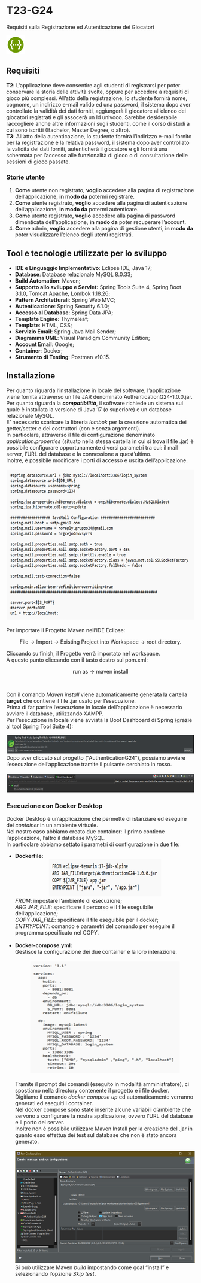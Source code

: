 # T23-G24
Requisiti sulla Registrazione ed Autenticazione dei Giocatori

<img src="HTMLImages/SwaggerIcons.png" alt="Swagger Icons" width="50" height="50" href="https://app.swaggerhub.com/apis-docs/PPORCELLINI/ApplicationG24Api/1.0.0">

<h2> Requisiti </h2>
<b>T2</b>: L’applicazione deve consentire agli studenti di registrarsi per poter conservare la storia delle attività svolte, oppure per accedere a requisiti di gioco più complessi. All’atto della registrazione, lo studente fornirà nome, cognome, un indirizzo e-mail valido ed una password, il sistema dopo aver controllato la validità dei dati forniti, aggiungerà il giocatore all’elenco dei giocatori registrati e gli assocerà un Id univoco. Sarebbe desiderabile raccogliere anche altre informazioni sugli studenti, come il corso di studi a cui sono iscritti (Bachelor, Master Degree, o altro). <br>
<b>T3</b>: All’atto della autenticazione, lo studente fornirà l’indirizzo e-mail fornito per la registrazione e la relativa password, il sistema dopo aver controllato la validità dei dati forniti, autenticherà il giocatore e gli fornirà una schermata per l’accesso alle funzionalità di gioco o di consultazione delle sessioni di gioco passate.

<h3> Storie utente </h3>
<ol> 
  <li> <b>Come</b> utente non registrato, <b>voglio</b> accedere alla pagina di registrazione dell’applicazione, <b>in modo da</b> potermi registrare.</li>
  <li> <b>Come</b> utente registrato, <b>voglio</b> accedere alla pagina di autenticazione dell’applicazione, <b>in modo da</b> potermi autenticare.</li>
  <li> <b>Come</b> utente registrato, <b>voglio</b> accedere alla pagina di password dimenticata dell’applicazione, <b>in modo da</b> poter recuperare l’account.</li>
  <li> <b>Come</b> admin, <b>voglio</b> accedere alla pagina di gestione utenti, <b>in modo da</b> poter visualizzare l’elenco degli utenti registrati. </li>
</ol>

<h2> Tool e tecnologie utilizzate per lo sviluppo </h2>
<ul>
  <li> <b>IDE e Linguaggio Implementativo</b>: Eclipse IDE, Java 17;</li>
  <li> <b>Database</b>: Database relazionale MySQL 8.0.33;</li>
  <li> <b>Build Automation</b>: Maven;</li>
  <li> <b>Supporto allo sviluppo e Servlet:</b> Spring Tools Suite 4, Spring Boot 3.1.0, Tomcat Apache, Lombok 1.18.26;</li>
  <li> <b>Pattern Architetturali</b>: Spring Web MVC;</li>
  <li> <b>Autenticazione</b>: Spring Security 6.1.0;</li>
  <li> <b>Accesso al Database</b>: Spring Data JPA; </li>
  <li> <b>Template Engine</b>: Thymeleaf; </li>
  <li> <b>Template</b>: HTML, CSS; </li>
  <li> <b>Servizio Email</b>: Spring Java Mail Sender; </li>
  <li> <b>Diagramma UML</b>: Visual Paradigm Community Edition; </li>
  <li> <b>Account Email</b>: Google; </li>
  <li> <b>Container</b>: Docker; </li>
  <li> <b> Strumento di Testing</b>: Postman v10.15. </li>
</ul>

<h2>Installazione</h2>
Per quanto riguarda l’installazione in locale del software, l’applicazione viene fornita attraverso un file JAR denominato AuthenticationG24-1.0.0.jar. <br>
Per quanto riguarda la <em><b>compatibilità</b></em>, il software richiede un sistema sul quale è installata la versione di Java 17 (o superiore) e un database relazionale MySQL. <br>
E’ necessario scaricare la libreria <em>lombok</em> per la creazione automatica dei getter/setter e dei costruttori (con e senza argomenti). <br>
In particolare, attraverso il file di configurazione denominato <em>application.properties</em> (situato nella stessa cartella in cui si trova il file .jar) è possibile configurare opportunamente diversi parametri tra cui: il mail server, l’URL del database e la connessione a quest’ultimo. <br> Inoltre, è possibile modificare i porti di accesso e uscita dell’applicazione.
<br>
<br>
<div align="center">
  <img src="HTMLImages/ApplicationProperties.png" alt="application.proerties" width="500" height="400">
</div>
<br>
Per importare il Progetto Maven nell’IDE Eclipse: <br>
<div align="center">
  <p>File -> Import -> Existing Project into Workspace -> root directory. </p> 
</div>
Cliccando su finish, il Progetto verrà importato nel workspace. <br>
A questo punto cliccando con il tasto destro sul pom.xml: <br>
<div align="center">
  <p> run as -> maven install</p>
</div> <br>

Con il comando <em>Maven install</em> viene automaticamente generata la cartella <b></em>target</em></b> che contiene il file .jar usato per l’esecuzione. <br>
Prima di far partire l’esecuzione in locale dell’applicazione è necessario avviare il database, utilizzando XAMPP. <br>
Per l’esecuzione in locale viene avviata la Boot Dashboard di Spring (grazie al tool Spring Tool Suite 4): <br>
<div align="center">
  <img src="HTMLImages/SpringTool4.png" alt="Spring Tool 4" width="500" height="50">
</div>
Dopo aver cliccato sul progetto (“AuthenticationG24”), possiamo avviare l’esecuzione dell’applicazione tramite il pulsante cerchiato in rosso. <br>
<br>
<div align="center">
  <img src="HTMLImages/AvvioApplicazione.png" alt="Bottone per avvio applicazione" width="500" height="50">
</div>

<h3>Esecuzione con Docker Desktop </h3>
Docker Desktop è un’applicazione che permette di istanziare ed eseguire dei <em>container</em> in un ambiente virtuale. <br>
Nel nostro caso abbiamo creato due container: il primo contiene l’applicazione, l’altro il database MySQL. <br>
In particolare abbiamo settato i parametri di configurazione in due file: <br>
<ul>
  <li><b>Dockerfile:</b>
  <div align="center">
    <img src="HTMLImages/Docker.png" alt="Docker" width="300" height="100">
  </div>
      <em>FROM</em>: impostare l’ambiente di esecuzione;<br>
    <em>ARG JAR_FILE</em>: specificare il percorso e il file eseguibile dell’applicazione;<br>
    <em>COPY JAR_FILE</em>: specificare il file eseguibile per il docker;<br>
    <em>ENTRYPOINT</em>: comando e parametri del comando per eseguire il programma specificato nel COPY.<br>
  </li>
  <br>
  <li><b>Docker-compose.yml:</b>
    <br>
   Gestisce la configurazione dei due container e la loro interazione. <br>
      <br>
  <div align="center">
    <img src="HTMLImages/DockerCompose.png" alt="Docker Compose" width="400" height="300">
  </div>
    <br>
      Tramite il prompt dei comandi (eseguito in modalità amministratore), ci spostiamo nella directory contenente il progetto e i file docker.<br>
Digitiamo il comando <em>docker compose up</em> ed automaticamente verranno generati ed eseguiti i container.<br>
Nel docker compose sono state inserite alcune variabili d’ambiente che servono a configurare la nostra applicazione, ovvero l’URL del database e il porto del server.<br>
Inoltre non è possibile utilizzare Maven Install per la creazione del .jar  in quanto esso effettua dei test sul database che non è stato ancora generato.<br>
    <br>
      <div align="center">
    <img src="HTMLImages/MavenBuild.png" alt="Spring Tool 4" width="500" height="300">
  </div>
    Si può utilizzare Maven <em>build</em> impostando come goal “install” e selezionando l’opzione <em>Skip test</em>.
  </li>
</ul>





